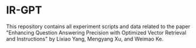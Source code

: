 # IR-GPT
This repository contains all experiment scripts and data related to the paper "Enhancing Question Answering Precision with Optimized Vector Retrieval and Instructions" by Lixiao Yang, Mengyang Xu, and Weimao Ke.